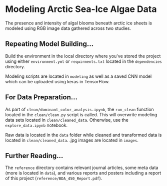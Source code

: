 # Modeling Arctic Sea-Ice Algae Data

The presence and intensity of algal blooms beneath arctic ice sheets is modeled using RGB image data gathered across two studies.

## Repeating Model Building...
Build the environment in the local directory where you've stored the project using either `environment.yml` or `requirments.txt` located in the `dependencies` directory.

Modeling scripts are located in `modeling` as well as a saved CNN model which can be uploaded using keras in TensorFlow.

## For Data Preparation...
As part of `clean/dominant_color_analysis.ipynb`, the `run_clean` function located in the `clean/clean.py` script is called. This will overwrite modeling data sets located in `clean/cleaned_data`. Otherwise, use the `explore_data.ipynb` notebook.

Raw data is located in the `data` folder while cleaned and transformed data is located in `clean/cleaned_data`. .jpg images are located in `images`.

## Further Reading...
The `reference` directory contains relevant journal articles, some meta data (more is located in `data`), and various reports and posters including a report of this project (`reference/BDA_450_Report.pdf`).
